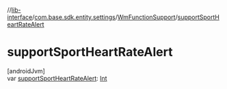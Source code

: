 //[lib-interface](../../../index.md)/[com.base.sdk.entity.settings](../index.md)/[WmFunctionSupport](index.md)/[supportSportHeartRateAlert](support-sport-heart-rate-alert.md)

# supportSportHeartRateAlert

[androidJvm]\
var [supportSportHeartRateAlert](support-sport-heart-rate-alert.md): [Int](https://kotlinlang.org/api/latest/jvm/stdlib/kotlin/-int/index.html)
